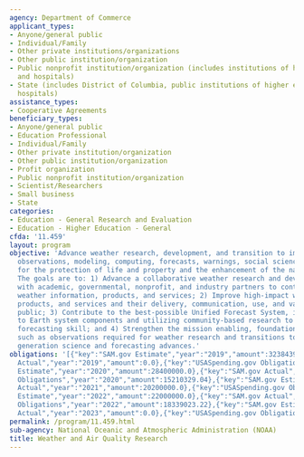 ```yaml
---
agency: Department of Commerce
applicant_types:
- Anyone/general public
- Individual/Family
- Other private institutions/organizations
- Other public institution/organization
- Public nonprofit institution/organization (includes institutions of higher education
  and hospitals)
- State (includes District of Columbia, public institutions of higher education and
  hospitals)
assistance_types:
- Cooperative Agreements
beneficiary_types:
- Anyone/general public
- Education Professional
- Individual/Family
- Other private institution/organization
- Other public institution/organization
- Profit organization
- Public nonprofit institution/organization
- Scientist/Researchers
- Small business
- State
categories:
- Education - General Research and Evaluation
- Education - Higher Education - General
cfda: '11.459'
layout: program
objective: 'Advance weather research, development, and transition to improve weather
  observations, modeling, computing, forecasts, warnings, social science, and communication
  for the protection of life and property and the enhancement of the national economy.
  The goals are to: 1) Advance a collaborative weather research and development network
  with academic, governmental, nonprofit, and industry partners to continuously improve
  weather information, products, and services; 2) Improve high-impact weather forecasts,
  products, and services and their delivery, communication, use, and value to the
  public; 3) Contribute to the best-possible Unified Forecast System, including coupling
  to Earth system components and utilizing community-based research to transform weather
  forecasting skill; and 4) Strengthen the mission enabling, foundational infrastructure
  such as observations required for weather research and transitions to achieve next
  generation science and forecasting advances.'
obligations: '[{"key":"SAM.gov Estimate","year":"2019","amount":32384391.0},{"key":"SAM.gov
  Actual","year":"2019","amount":0.0},{"key":"USASpending.gov Obligations","year":"2019","amount":32357401.49},{"key":"SAM.gov
  Estimate","year":"2020","amount":28400000.0},{"key":"SAM.gov Actual","year":"2020","amount":28400000.0},{"key":"USASpending.gov
  Obligations","year":"2020","amount":15210329.04},{"key":"SAM.gov Estimate","year":"2021","amount":31240000.0},{"key":"SAM.gov
  Actual","year":"2021","amount":20200000.0},{"key":"USASpending.gov Obligations","year":"2021","amount":22187911.66},{"key":"SAM.gov
  Estimate","year":"2022","amount":22000000.0},{"key":"SAM.gov Actual","year":"2022","amount":24117894.0},{"key":"USASpending.gov
  Obligations","year":"2022","amount":18339023.22},{"key":"SAM.gov Estimate","year":"2023","amount":45418106.0},{"key":"SAM.gov
  Actual","year":"2023","amount":0.0},{"key":"USASpending.gov Obligations","year":"2023","amount":32856207.84}]'
permalink: /program/11.459.html
sub-agency: National Oceanic and Atmospheric Administration (NOAA)
title: Weather and Air Quality Research
---
```


